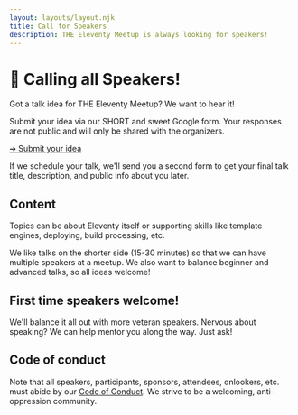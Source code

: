 ```yaml
---
layout: layouts/layout.njk
title: Call for Speakers
description: THE Eleventy Meetup is always looking for speakers!
---
```


<h1 class="title">📢 Calling all Speakers!</h1>

Got a talk idea for THE Eleventy Meetup? We want to hear it!

Submit your idea via our SHORT and sweet Google form. Your responses are not public and will only be shared with the organizers.

[➔ Submit your idea](https://docs.google.com/forms/d/e/1FAIpQLSc1eLGCYrrp7-eeQjs7hcVlQsjoFTs4ImnIR0iuGrUHST9IJA/viewform?usp=sf_link)

If we schedule your talk, we'll send you a second form to get your final talk title, description, and public info about you later.

## Content

Topics can be about Eleventy itself or supporting skills like template engines, deploying, build processing, etc.

We like talks on the shorter side (15-30 minutes) so that we can have multiple speakers at a meetup. We also want to balance beginner and advanced talks, so all ideas welcome!

## First time speakers welcome!

We'll balance it all out with more veteran speakers. Nervous about speaking? We can help mentor you along the way. Just ask!

## Code of conduct

Note that all speakers, participants, sponsors, attendees, onlookers, etc. must abide by our [Code of Conduct](/code-of-conduct). We strive to be a welcoming, anti-oppression community.
